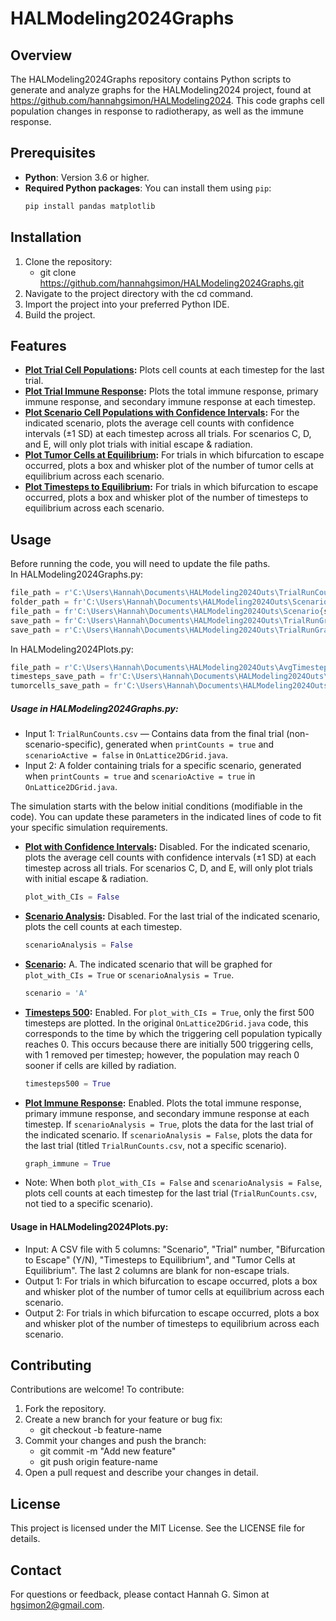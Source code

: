 # HALModeling2024Graphs

## Overview
The HALModeling2024Graphs repository contains Python scripts to generate and analyze graphs for the HALModeling2024 project, found at https://github.com/hannahgsimon/HALModeling2024. This code graphs cell population changes in response to radiotherapy, as well as the immune response.

## Prerequisites
- **Python**: Version 3.6 or higher.
- **Required Python packages**: You can install them using `pip`:
   ```bash
   pip install pandas matplotlib

## Installation
1. Clone the repository:
    - git clone https://github.com/hannahgsimon/HALModeling2024Graphs.git
2. Navigate to the project directory with the cd command.
3. Import the project into your preferred Python IDE.
4. Build the project.

## Features
- **<ins>Plot Trial Cell Populations</ins>:** Plots cell counts at each timestep for the last trial.
- **<ins>Plot Trial Immune Response</ins>:** Plots the total immune response, primary immune response, and secondary immune response at each timestep.
- **<ins>Plot Scenario Cell Populations with Confidence Intervals</ins>:** For the indicated scenario, plots the average cell counts with confidence intervals (±1 SD) at each timestep across all trials. For scenarios C, D, and E, will only plot trials with initial escape & radiation.
- **<ins>Plot Tumor Cells at Equilibrium</ins>:** For trials in which bifurcation to escape occurred, plots a box and whisker plot of the number of tumor cells at equilibrium across each scenario.
- **<ins>Plot Timesteps to Equilibrium</ins>:** For trials in which bifurcation to escape occurred, plots a box and whisker plot of the number of timesteps to equilibrium across each scenario.

## Usage
Before running the code, you will need to update the file paths.  
In HALModeling2024Graphs.py:  
  ```python
  file_path = r'C:\Users\Hannah\Documents\HALModeling2024Outs\TrialRunCounts.csv'
  folder_path = fr'C:\Users\Hannah\Documents\HALModeling2024Outs\Scenario{scenario}\*.csv'
  file_path = fr'C:\Users\Hannah\Documents\HALModeling2024Outs\Scenario{scenario}\*.csv'
  save_path = fr'C:\Users\Hannah\Documents\HALModeling2024Outs\TrialRunGraphScenario{scenario}.png'
  save_path = r'C:\Users\Hannah\Documents\HALModeling2024Outs\TrialRunGraphImmuneResponse.png'
   ```
In HALModeling2024Plots.py:  
  ```python
  file_path = r'C:\Users\Hannah\Documents\HALModeling2024Outs\AvgTimestepstoEscape.csv'
  timesteps_save_path = fr'C:\Users\Hannah\Documents\HALModeling2024Outs\BoxplotTimesteps.png'
  tumorcells_save_path = fr'C:\Users\Hannah\Documents\HALModeling2024Outs\BoxplotTumorCells.png'
  ```
##### Usage in HALModeling2024Graphs.py:
- Input 1: `TrialRunCounts.csv` — Contains data from the final trial (non-scenario-specific), generated when `printCounts = true` and `scenarioActive = false` in `OnLattice2DGrid.java`.
- Input 2: A folder containing trials for a specific scenario, generated when `printCounts = true` and `scenarioActive = true` in `OnLattice2DGrid.java`.

The simulation starts with the below initial conditions (modifiable in the code). You can update these parameters in the indicated lines of code to fit your specific simulation requirements.
- **<ins>Plot with Confidence Intervals</ins>:** Disabled. For the indicated scenario, plots the average cell counts with confidence intervals (±1 SD) at each timestep across all trials. For scenarios C, D, and E, will only plot trials with initial escape & radiation.
     ```python
    plot_with_CIs = False
     ```
- **<ins>Scenario Analysis</ins>:** Disabled. For the last trial of the indicated scenario, plots the cell counts at each timestep.
     ```python
     scenarioAnalysis = False
     ```
- **<ins>Scenario</ins>:** A. The indicated scenario that will be graphed for `plot_with_CIs = True` or `scenarioAnalysis = True`.
     ```python
    scenario = 'A'
     ```
- **<ins>Timesteps 500</ins>:** Enabled. For `plot_with_CIs = True`, only the first 500 timesteps are plotted.  In the original `OnLattice2DGrid.java` code, this corresponds to the time by which the triggering cell population typically reaches 0. This occurs because there are initially 500 triggering cells, with 1 removed per timestep; however, the population may reach 0 sooner if cells are killed by radiation.
     ```python
    timesteps500 = True
     ```
- **<ins>Plot Immune Response</ins>:** Enabled. Plots the total immune response, primary immune response, and secondary immune response at each timestep. If `scenarioAnalysis = True`, plots the data for the last trial of the indicated scenario. If `scenarioAnalysis = False`, plots the data for the last trial (titled `TrialRunCounts.csv`, not a specific scenario).
     ```python
    graph_immune = True
     ```
- Note: When both `plot_with_CIs = False` and `scenarioAnalysis = False`, plots cell counts at each timestep for the last trial (`TrialRunCounts.csv`, not tied to a specific scenario).

#### Usage in HALModeling2024Plots.py:
- Input: A CSV file with 5 columns: "Scenario", "Trial" number, "Bifurcation to Escape" (Y/N), "Timesteps to Equilibrium", and "Tumor Cells at Equilibrium". The last 2 columns are blank for non-escape trials.
- Output 1: For trials in which bifurcation to escape occurred, plots a box and whisker plot of the number of tumor cells at equilibrium across each scenario.
- Output 2: For trials in which bifurcation to escape occurred, plots a box and whisker plot of the number of timesteps to equilibrium across each scenario.

## Contributing
Contributions are welcome! To contribute:
1. Fork the repository.
2. Create a new branch for your feature or bug fix:
    - git checkout -b feature-name
3. Commit your changes and push the branch:
    - git commit -m "Add new feature"
    - git push origin feature-name
4. Open a pull request and describe your changes in detail.

## License
This project is licensed under the MIT License. See the LICENSE file for details.

## Contact
For questions or feedback, please contact Hannah G. Simon at hgsimon2@gmail.com.
